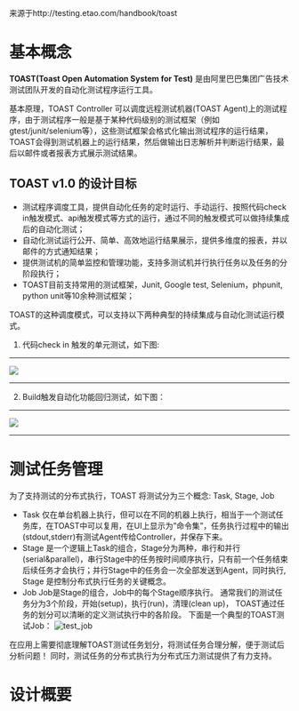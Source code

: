 来源于http://testing.etao.com/handbook/toast

# 基本概念
**TOAST(Toast Open Automation System for Test)** 是由阿里巴巴集团广告技术测试团队开发的自动化测试程序运行工具。

基本原理，TOAST Controller 可以调度远程测试机器(TOAST Agent)上的测试程序，由于测试程序一般是基于某种代码级别的测试框架（例如gtest/junit/selenium等），这些测试框架会格式化输出测试程序的运行结果，TOAST会得到测试机器上的运行结果，然后做输出日志解析并判断运行结果，最后以邮件或者报表方式展示测试结果。

## TOAST v1.0 的设计目标

* 测试程序调度工具，提供自动化任务的定时运行、手动运行、按照代码check in触发模式、api触发模式等方式的运行，通过不同的触发模式可以做持续集成后的自动化测试；
* 自动化测试运行公开、简单、高效地运行结果展示，提供多维度的报表，并以邮件的方式通知结果；
* 提供测试机的简单监控和管理功能，支持多测试机并行执行任务以及任务的分阶段执行；
* TOAST目前支持常用的测试框架，Junit, Google test, Selenium，phpunit, python unit等10余种测试框架；

TOAST的这种调度模式，可以支持以下两种典型的持续集成与自动化测试运行模式。

1. 代码check in 触发的单元测试，如下图:

***

![](http://testing.etao.com/sites/default/files/check-in_0.png)


***

2. Build触发自动化功能回归测试，如下图：

***

![](http://testing.etao.com/sites/default/files/regression_0.png)


***

# 测试任务管理

为了支持测试的分布式执行，TOAST 将测试分为三个概念: Task, Stage, Job

* Task
仅在单台机器上执行，但可以在不同的机器上执行，相当于一个测试任务库，在TOAST中可以复用，在UI上显示为”命令集”，任务执行过程中的输出(stdout,stderr)有测试Agent传给Controller，并保存下来。
* Stage
是一个逻辑上Task的组合，Stage分为两种，串行和并行(serial&parallel)，串行Stage中的任务按时间顺序执行，只有前一个任务结束后续任务才会执行；并行Stage中的任务会一次全部发送到Agent，同时执行, Stage 是控制分布式执行任务的关键概念。
* Job 
Job是Stage的组合，Job中的每个Stage顺序执行。
通常我们的测试任务分为3个阶段，开始(setup)，执行(run)，清理(clean up)， TOAST通过任务的划分可以清晰的定义测试执行中的各阶段。
下面是一个典型的TOAST测试Job：
![test_job](http://testing.etao.com/sites/default/files/test_job.jpg)


在应用上需要彻底理解TOAST测试任务划分，将测试任务合理分解，便于测试后分析问题！
同时，测试任务的分布式执行为分布式压力测试提供了有力支持。

# 设计概要


